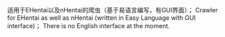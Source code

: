 适用于EHentai以及nHentai的爬虫（基于易语言编写，有GUI界面）；
Crawler for EHentai as well as nHentai (written in Easy Language with GUI interface)；
There is no English interface at the moment.
